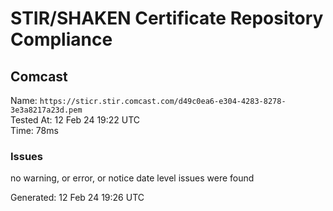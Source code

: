# STIR/SHAKEN Certificate Repository Compliance

## Comcast

Name: `https://sticr.stir.comcast.com/d49c0ea6-e304-4283-8278-3e3a8217a23d.pem`\
Tested At: 12 Feb 24 19:22 UTC\
Time: 78ms

### Issues

no warning, or error, or notice date level issues were found

Generated: 12 Feb 24 19:26 UTC
